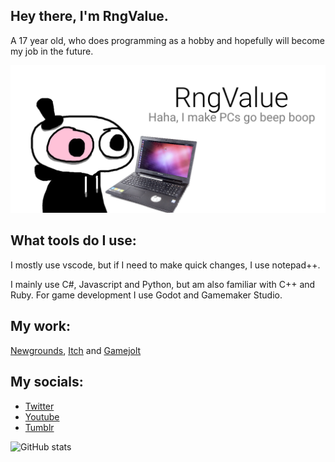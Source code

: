 ## Hey there, I'm RngValue. 
A 17 year old, who does programming as a hobby and hopefully will become my job in the future.

![I am a 17 year old, who does programming as a hobby.](https://github.com/RngValue/RngValue/blob/main/githubpic1.png)

## What tools do I use:
I mostly use vscode, but if I need to make quick changes, I use notepad++.

I mainly use C#, Javascript and Python, but am also familiar with C++ and Ruby.
For game development I use Godot and Gamemaker Studio.

## My work:
[Newgrounds](https://value134.newgrounds.com/), [Itch](https://randomvalue134.itch.io/) and [Gamejolt](https://gamejolt.com/@rngvalue)

## My socials:

- [Twitter](https://twitter.com/Value134)
- [Youtube](https://www.youtube.com/channel/UCL34Zh7mFdQ5PKmeF_DI5Bg)
- [Tumblr](https://rngvalue.tumblr.com/)

![GitHub stats](https://github-readme-stats.vercel.app/api?username=RngValue&show_icons=true) 
